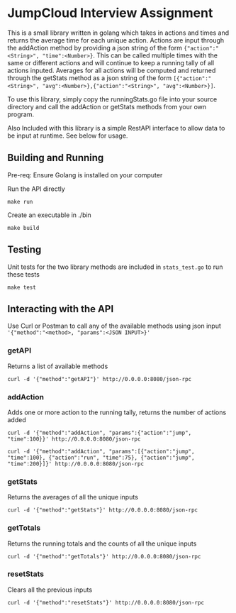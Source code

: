 # JumpCloud Interview Assignment

This is a small library written in golang which takes in actions and times and returns the average time for each unique action. Actions are input through the addAction
method by providing a json string of the form `{"action":"<String>", "time":<Number>}`. This can be called multiple times with the same or different actions
and will continue to keep a running tally of all actions inputed. Averages for all actions will be computed and returned through the getStats method as
a json string of the form `[{"action":"<String>", "avg":<Number>},{"action":"<String>", "avg":<Number>}]`.

To use this library, simply copy the runningStats.go file into your source directory and call the addAction or getStats methods from your own program.

Also Included with this library is a simple RestAPI interface to allow data to be input at runtime. See below for usage.

## Building and Running
Pre-req: Ensure Golang is installed on your computer

Run the API directly

```make run```

Create an executable in ./bin

```make build```

## Testing

Unit tests for the two library methods are included in `stats_test.go` to run these tests

```make test```

## Interacting with the API

Use Curl or Postman to call any of the available methods using json input `'{"method":"<method>, "params":<JSON INPUT>}'`

### getAPI
Returns a list of available methods

`curl -d '{"method":"getAPI"}' http://0.0.0.0:8080/json-rpc`

### addAction
Adds one or more action to the running tally, returns the number of actions added

`curl -d '{"method":"addAction", "params":{"action":"jump", "time":100}}' http://0.0.0.0:8080/json-rpc`

`curl -d '{"method":"addAction", "params":[{"action":"jump", "time":100}, {"action":"run", "time":75}, {"action":"jump", "time":200}]}' http://0.0.0.0:8080/json-rpc`

### getStats
Returns the averages of all the unique inputs

`curl -d '{"method":"getStats"}' http://0.0.0.0:8080/json-rpc`

### getTotals
Returns the running totals and the counts of all the unique inputs

`curl -d '{"method":"getTotals"}' http://0.0.0.0:8080/json-rpc`

### resetStats
Clears all the previous inputs

`curl -d '{"method":"resetStats"}' http://0.0.0.0:8080/json-rpc`